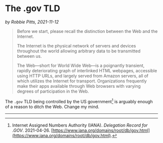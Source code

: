 # The .gov TLD

*by Robbie Pitts, 2021-11-12*

> Before we start, please recall the distinction between the Web and the Internet.
>
> The Internet is the physical network of servers and devices throughout the world allowing arbitrary data to be transmitted between us.
>
> The Web—short for World Wide Web—is a poignantly transient, rapidly deteriorating graph of interlinked HTML webpages, accessible using HTTP URLs, and largely served from Amazon servers, all of which utilizes the Internet for transport. Organizations frequently make their apps available through Web browsers with varying degrees of participation in the Web.

The `.gov` TLD being controlled by the US government[^cisa] is arguably enough of a reason to ditch the Web. Change my mind.

---

[^cisa]: Internet Assigned Numbers Authority (IANA). *Delegation Record for .GOV*. 2021-04-26. [https://www.iana.org/domains/root/db/gov.html](https://www.iana.org/domains/root/db/gov.html).
